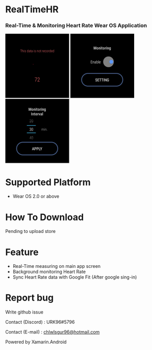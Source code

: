 # RealTimeHR
### Real-Time & Monitoring Heart Rate Wear OS Application

<img alt="1.gif" src="https://github.com/URK96/RealTimeHR/blob/main/Images/1.gif" width="200px"> <img alt="2.png" src="https://github.com/URK96/RealTimeHR/blob/main/Images/2.png" width="200px"> <img alt="3.png" src="https://github.com/URK96/RealTimeHR/blob/main/Images/3.png" width="200px">



# Supported Platform

- Wear OS 2.0 or above


# How To Download

Pending to upload store


# Feature

- Real-Time measuring on main app screen
- Background monitoring Heart Rate
- Sync Heart Rate data with Google Fit (After google sing-in)




# Report bug

Write github issue

Contact (Discord) : URK96#5796

Contact (E-mail) : chlwlsgur96@hotmail.com


Powered by Xamarin.Android
